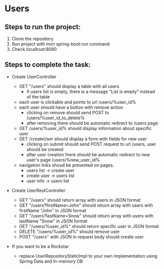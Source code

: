 # Users

## Steps to run the project:

1. Clone the repository
2. Run project with mvn spring-boot:run command
3. Check localhost:8080

## Steps to complete the task:

- Create UserController
    - GET "/users" should display a table with all users
        - if users list is empty, there is a message "List is empty" instead of the table
    - each user is clickable and points to url /users/%user_id%
    - each user should have a button with remove action
        - clicking on remove should send POST to /users/%user_id_to_delete%
        - after removing there should be automatic redirect to /users page
    - GET /users/%user_id% should display information about specific user
    - GET /createUser should display a form with fields for new user
        - clicking on submit should send POST request to url /users, user should be created
        - after user creation there should be automatic redirect to new user's page /users/%new_user_id%
    - navigation links shoud be presented on pages.
        - users list -> create user
        - create user -> users list
        - user info -> users list
- Create UserRestController
    - GET "/users" should return array with users in JSON format
    - GET "/users?firstName=John" should return array with users with firstName "John" in JSON format
    - GET "/users?lastName=Snow" should return array with users with lastName "Snow" in JSON format
    - GET "/users/%user_id%" should return specific user in JSON format
    - DELETE "/users/%user_id%" should remove user
    - POST "/users" with JSON in request body should create user
  
- If you want to be a Rockstar
    - replace UserRepositoryStaticImpl to your own implementation using Spring Data and In-memory DB
 